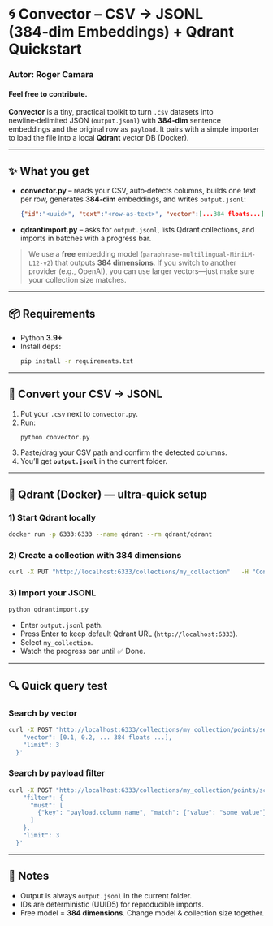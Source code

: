 # 🌀 Convector – CSV → JSONL (384‑dim Embeddings) + Qdrant Quickstart

### Autor: Roger Camara
#### Feel free to contribute.


**Convector** is a tiny, practical toolkit to turn `.csv` datasets into newline‑delimited JSON (`output.jsonl`) with **384‑dim** sentence embeddings and the original row as `payload`. It pairs with a simple importer to load the file into a local **Qdrant** vector DB (Docker).


---

## ✨ What you get

- **convector.py** – reads your CSV, auto‑detects columns, builds one text per row, generates **384‑dim** embeddings, and writes `output.jsonl`:
  ```json
  {"id":"<uuid>", "text":"<row-as-text>", "vector":[...384 floats...], "payload":{...original row...}}
  ```
- **qdrantimport.py** – asks for `output.jsonl`, lists Qdrant collections, and imports in batches with a progress bar.

> We use a **free** embedding model (`paraphrase-multilingual-MiniLM-L12-v2`) that outputs **384 dimensions**. If you switch to another provider (e.g., OpenAI), you can use larger vectors—just make sure your collection size matches.

---

## 📦 Requirements

- Python **3.9+**
- Install deps:
  ```bash
  pip install -r requirements.txt
  ```

---

## 🚀 Convert your CSV → JSONL

1. Put your `.csv` next to `convector.py`.
2. Run:
   ```bash
   python convector.py
   ```
3. Paste/drag your CSV path and confirm the detected columns.
4. You’ll get **`output.jsonl`** in the current folder.

---

## 🧪 Qdrant (Docker) — ultra‑quick setup

### 1) Start Qdrant locally
```bash
docker run -p 6333:6333 --name qdrant --rm qdrant/qdrant
```

### 2) Create a collection with **384** dimensions
```bash
curl -X PUT "http://localhost:6333/collections/my_collection"   -H "Content-Type: application/json"   -d '{"vectors": {"size": 384, "distance": "Cosine"}}'
```

### 3) Import your JSONL
```bash
python qdrantimport.py
```
- Enter `output.jsonl` path.
- Press Enter to keep default Qdrant URL (`http://localhost:6333`).
- Select `my_collection`.
- Watch the progress bar until ✅ Done.

---

## 🔍 Quick query test

### Search by vector
```bash
curl -X POST "http://localhost:6333/collections/my_collection/points/search"   -H "Content-Type: application/json"   -d '{
    "vector": [0.1, 0.2, ... 384 floats ...],
    "limit": 3
  }'
```

### Search by payload filter
```bash
curl -X POST "http://localhost:6333/collections/my_collection/points/scroll"   -H "Content-Type: application/json"   -d '{
    "filter": {
      "must": [
        {"key": "payload.column_name", "match": {"value": "some_value"}}
      ]
    },
    "limit": 3
  }'
```

---

## 📝 Notes

- Output is always `output.jsonl` in the current folder.
- IDs are deterministic (UUID5) for reproducible imports.
- Free model = **384 dimensions**. Change model & collection size together.
